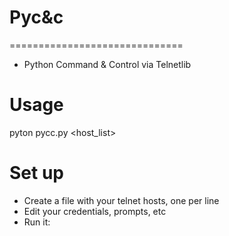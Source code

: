 # Pyc&c
==============================
* Python Command &amp; Control via Telnetlib

# Usage
pyton pycc.py <host_list> <command string>

# Set up

* Create a file with your telnet hosts, one per line
* Edit your credentials, prompts, etc
* Run it:


